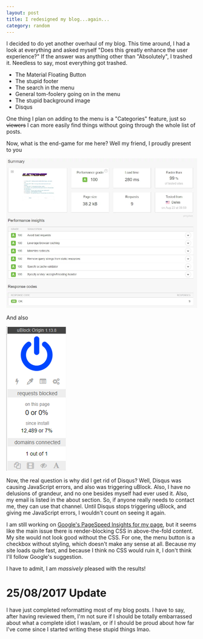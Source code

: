 ```yaml
---
layout: post
title: I redesigned my blog...again...
category: random
---
```


I decided to do yet another overhaul of my blog. This time around, I had a look
at everything and asked myself "Does this greatly enhance the user experience?"
If the answer was anything other than "Absolutely", I trashed it. Needless to
say, most everything got trashed.

* The Material Floating Button
* The stupid footer
* The search in the menu
* General tom-foolery going on in the menu
* The stupid background image
* Disqus

One thing I plan on adding to the menu is a "Categories" feature, just so
~~viewers~~ I can more easily find things without going through the whole list
of posts.

Now, what is the end-game for me here? Well my friend, I proudly present to you

<picture>
  <source srcset="/public/img/redesign/pingdom.webp" type="image/webp">
  <source srcset="/public/img/redesign/pingdom.jpg" type="image/jpeg">
  <img src="/public/img/redesign/pingdom.jpg" alt="Oops, this isn't right!">
</picture>

And also

![](/public/img/redesign/ublock.png)

Now, the real question is why did I get rid of Disqus? Well, Disqus was causing
JavaScript errors, and also was triggering uBlock. Also, I have no delusions of
grandeur, and no one besides myself had ever used it. Also, my email is listed
in the about section. So, if anyone really needs to contact me, they can use
that channel. Until Disqus stops triggering uBlock, and giving me JavaScript
errors, I wouldn't count on seeing it again.

I am still working on [Google's PageSpeed Insights for my page](https://developers.google.com/speed/pagespeed/insights/?url=https%3A%2F%2Felectr0sheep.com),
but it seems like the main issue there is render-blocking CSS in above-the-fold
content. My site would not look good without the CSS. For one, the menu button
is a checkbox without styling, which doesn't make any sense at all. Because my
site loads quite fast, and because I think no CSS would ruin it, I don't think
I'll follow Google's suggestion.

I have to admit, I am *massively* pleased with the results!

# 25/08/2017 Update
I have just completed reformatting most of my blog posts. I have to say, after
having reviewed them, I'm not sure if I should be totally embarrassed about what
a complete idiot I was/am, or if I should be proud about how far I've come since
I started writing these stupid things lmao.
